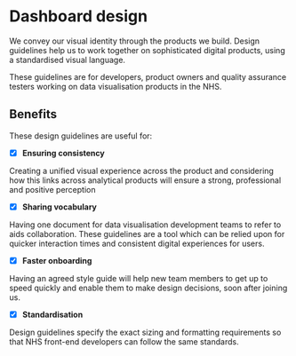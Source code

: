 # Dashboard design

We convey our visual identity through the products we build. Design guidelines help us to work together on sophisticated digital products, using a standardised visual language. 

These guidelines are for developers, product owners and quality assurance testers working on data visualisation products in the NHS.


## Benefits

These design guidelines are useful for:

- [x] **Ensuring consistency**

Creating a unified visual experience across the product and considering how this links across analytical products will ensure a strong, professional and positive perception

- [x] **Sharing vocabulary**

Having one document for data visualisation development teams to refer to aids collaboration. These guidelines are a tool which can be relied upon for quicker interaction times and consistent digital experiences for users.

- [x] **Faster onboarding**

Having an agreed style guide will help new team members to get up to speed quickly and enable them to make design decisions, soon after joining us.

- [x] **Standardisation**

Design guidelines specify the exact sizing and formatting requirements so that NHS front-end developers can follow the same standards.
